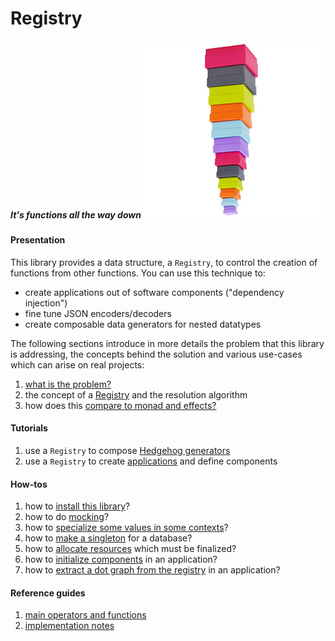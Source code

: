 # Registry

##### *It's functions all the way down* <img src="doc/images/unboxed-bottomup.jpg" border="0"/>

#### Presentation

This library provides a data structure, a `Registry`, to control the creation of functions from other functions. You can use this technique to:

 - create applications out of software components ("dependency injection")
 - fine tune JSON encoders/decoders
 - create composable data generators for nested datatypes

The following sections introduce in more details the problem that this library is addressing, the concepts behind the solution and various use-cases which can arise on real projects:

 1. [what is the problem?](doc/motivation.md)
 1. the concept of a [Registry](doc/registry.md) and the resolution algorithm
 1. how does this [compare to monad and effects?](https://github.com/etorreborre/effects)

#### Tutorials

 1. use a `Registry` to compose [Hedgehog generators](doc/generators.md)
 1. use a `Registry` to create [applications](doc/applications.md) and define components

#### How-tos

 1. how to [install this library](./install.md)?
 1. how to do [mocking](./applications.md#integration)?
 1. how to [specialize some values in some contexts](./applications.md#context-dependent-configurations)?
 1. how to [make a singleton](./applications.md#singletons) for a database?
 1. how to [allocate resources](./applications.md#resources) which must be finalized?
 1. how to [initialize components](./applications.md#start-up) in an application?
 1. how to [extract a dot graph from the registry](./dot.md) in an application?

#### Reference guides

 1. [main operators and functions](doc/reference.md)
 1. [implementation notes](doc/implementation.md)
